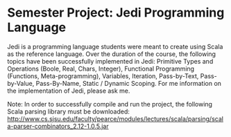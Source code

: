 # Semester Project: Jedi Programming Language
Jedi is a programming language students were meant to create using Scala as the reference language. Over the duration
of the course, the following topics have been successfully implemented in Jedi: Primitive Types and Operations (Boole, Real, Chars, Integer), 
Functional Programming (Functions, Meta-programming), Variables, Iteration, Pass-by-Text, Pass-by-Value, Pass-By-Name, 
Static / Dynamic Scoping. For me information on the implementation of Jedi, please ask me.

Note: In order to successfully compile and run the project, the following Scala parsing library must be downloaded:
http://www.cs.sjsu.edu/faculty/pearce/modules/lectures/scala/parsing/scala-parser-combinators_2.12-1.0.5.jar
